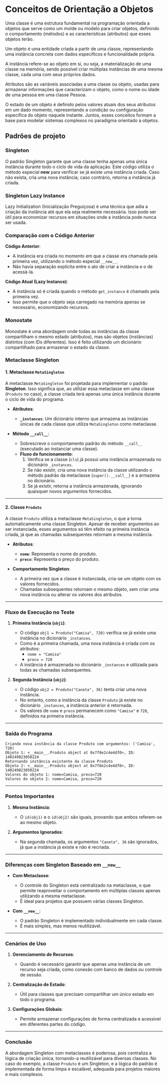 # Conceitos de Orientação a Objetos

Uma classe é uma estrutura fundamental na programação orientada a objetos que serve como um molde ou modelo para criar objetos,
definindo o comportamento (métodos) e as características (atributos) que esses objetos terão.

Um objeto é uma entidade criada a partir
de uma classe, representando uma instância concreta com dados específicos e funcionalidade própria.

A instância refere-se ao objeto em si,
ou seja, a materialização de uma classe na memória, sendo possível criar múltiplas instâncias de uma mesma classe, cada uma com seus
próprios dados.

Atributos são as variáveis associadas a uma classe ou objeto, usadas para armazenar informações que caracterizam
o objeto, como o nome ou idade de uma pessoa em uma classe Pessoa.

O estado de um objeto é definido pelos valores atuais dos seus
atributos em um dado momento, representando a condição ou configuração específica do objeto naquele instante.
Juntos, esses conceitos formam a base para modelar sistemas complexos no paradigma orientado a objetos.

## Padrões de projeto

### Singleton

O padrão Singleton garante que uma classe tenha apenas uma única instância durante
todo o ciclo de vida da aplicação. Este código utiliza o método especial **new**
para verificar se já existe uma instância criada. Caso não exista, cria uma nova
instância; caso contrário, retorna a instância já criada.

### Singleton Lazy Instance

Lazy Initialization (Inicialização Preguiçosa) é uma técnica que adia a criação
da instância até que ela seja realmente necessária. Isso pode ser útil para
economizar recursos em situações onde a instância pode nunca ser usada.

### Comparação com o Código Anterior

**Código Anterior**:

- A instância era criada no momento em que a classe era chamada pela primeira vez, utilizando o método especial `__new__`.
- Não havia separação explícita entre o ato de criar a instância e o de acessá-la.

**Código Atual (Lazy Instance)**:

- A instância só é criada quando o método `get_instance` é chamado pela primeira vez.
- Isso permite que o objeto seja carregado na memória apenas se necessário, economizando recursos.

### Monostate

Monostate é uma abordagem onde todas as instâncias da classe compartilham o mesmo estado
(atributos), mas são objetos (instâncias) distintos (com IDs diferentes). Isso é feito utilizando
um dicionário compartilhado para armazenar o estado da classe.

### Metaclasse Singleton

#### **1. Metaclasse `MetaSingleton`**

A metaclasse `MetaSingleton` foi projetada para implementar o padrão **Singleton**. 
Isso significa que, ao utilizar essa metaclasse em uma classe (`Produto` no caso), 
a classe criada terá apenas uma única instância durante o ciclo de vida do programa.

- **Atributos**:

  - **`_instances`**: Um dicionário interno que armazena as instâncias únicas de cada classe que utiliza `MetaSingleton` como metaclasse.

- **Método `__call__`**:
  - Sobrescreve o comportamento padrão do método `__call__` (executado ao instanciar uma classe).
  - **Fluxo de funcionamento**:
    1. Verifica se a classe (`cls`) já possui uma instância armazenada no dicionário `_instances`.
    2. Se não existir, cria uma nova instância da classe utilizando o método padrão da metaclasse (`super().__call__`) e a armazena no dicionário.
    3. Se já existir, retorna a instância armazenada, ignorando quaisquer novos argumentos fornecidos.

---

#### **2. Classe `Produto`**

A classe `Produto` utiliza a metaclasse `MetaSingleton`, o que a torna automaticamente uma 
classe Singleton. Apesar de receber argumentos ao ser instanciada, esses argumentos só têm efeito 
na primeira instância criada, já que as chamadas subsequentes retornam a mesma instância.

- **Atributos**:

  - **`nome`**: Representa o nome do produto.
  - **`preco`**: Representa o preço do produto.

- **Comportamento Singleton**:
  - A primeira vez que a classe é instanciada, cria-se um objeto com os valores fornecidos.
  - Chamadas subsequentes retornam o mesmo objeto, sem criar uma nova instância ou alterar os valores dos atributos.

---

### Fluxo de Execução no Teste

1. **Primeira Instância (`obj1`)**:

   - O código `obj1 = Produto("Camisa", 720)` verifica se já existe uma instância no dicionário `_instances`.
   - Como é a primeira chamada, uma nova instância é criada com os atributos:
     - `nome = "Camisa"`
     - `preco = 720`
   - A instância é armazenada no dicionário `_instances` e utilizada para todas as chamadas subsequentes.

2. **Segunda Instância (`obj2`)**:
   - O código `obj2 = Produto("Caneta", 36)` tenta criar uma nova instância.
   - No entanto, como a instância da classe `Produto` já existe no dicionário `_instances`, a instância anterior é retornada.
   - Os valores de `nome` e `preco` permanecem como `"Camisa"` e `720`, definidos na primeira instância.

---

### Saída do Programa

```plaintext
Criando nova instância da classe Produto com argumentos: ('Camisa', 720)
Objeto 1: <__main__.Produto object at 0x7f8e2c4e4df0>, ID: 140249823050224
Retornando instância existente da classe Produto
Objeto 2: <__main__.Produto object at 0x7f8e2c4e4df0>, ID: 140249823050224
Valores do objeto 1: nome=Camisa, preco=720
Valores do objeto 2: nome=Camisa, preco=720
```

---

### Pontos Importantes

1. **Mesma Instância**:

   - O `id(obj1)` e o `id(obj2)` são iguais, provando que ambos referem-se ao mesmo objeto.

2. **Argumentos Ignorados**:
   - Na segunda chamada, os argumentos `"Caneta", 36` são ignorados, já que a instância já existe e não é recriada.

---

### Diferenças com Singleton Baseado em `__new__`

- **Com Metaclasse**:

  - O controle do Singleton está centralizado na metaclasse, o que permite reaproveitar 
  o comportamento em múltiplas classes apenas utilizando a mesma metaclasse.
  - É ideal para projetos que possuem várias classes Singleton.

- **Com `__new__`**:
  - O padrão Singleton é implementado individualmente em cada classe.
  - É mais simples, mas menos reutilizável.

---

### Cenários de Uso

1. **Gerenciamento de Recursos**:

   - Quando é necessário garantir que apenas uma instância de um recurso seja criada, como conexão com banco de dados ou controle de sessão.

2. **Centralização de Estado**:

   - Útil para classes que precisam compartilhar um único estado em todo o programa.

3. **Configurações Globais**:
   - Permite armazenar configurações de forma centralizada e acessível em diferentes partes do código.

---

### Conclusão

A abordagem Singleton com metaclasses é poderosa, pois centraliza a lógica de criação única, 
tornando-a reutilizável para diversas classes. No caso do exemplo, a classe `Produto` é um Singleton, 
e a lógica do padrão é implementada de forma limpa e escalável, adequada para projetos maiores e mais complexos.
